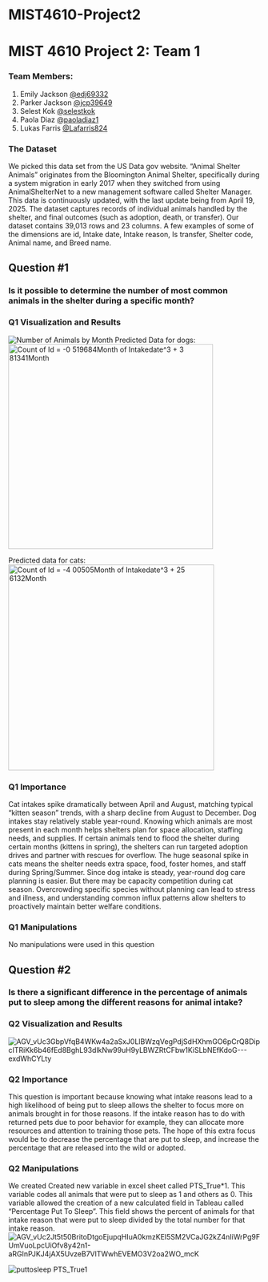 # MIST4610-Project2
# MIST 4610 Project 2: Team 1

### Team Members: 
1. Emily Jackson [@edj69332](https://github.com/edj69332)
3. Parker Jackson [@jcp39649](https://github.com/jcp39649)
4. Selest Kok [@selestkok](https://github.com/selestkok)
5. Paola Diaz [@paoladiaz1](https://github.com/paoladiaz1)
6. Lukas Farris [@Lafarris824](https://github.com/Lafarris824)

### The Dataset 
We picked this data set from the US Data gov website. “Animal Shelter Animals” originates from the Bloomington Animal Shelter, specifically during a system migration in early 2017 when they switched from using AnimalShelterNet to a new management software called Shelter Manager. This data is continuously updated, with the last update being from April 19, 2025. The dataset captures records of individual animals handled by the shelter, and final outcomes (such as adoption, death, or transfer). Our dataset contains 39,013 rows and 23 columns. A few examples of some of the dimensions are id, Intake date, Intake reason, Is transfer, Shelter code, Animal name, and Breed name. 

## Question #1
### Is it possible to determine the number of most common animals in the shelter during a specific month? 

### Q1 Visualization and Results
![Number of Animals by Month](https://github.com/user-attachments/assets/82df9cd3-e98e-42ac-aa9c-2e571ffa3e1b)
Predicted Data for dogs: <img width="409" alt="Count of Id = -0 519684Month of Intakedate^3 + 3 81341Month" src="https://github.com/user-attachments/assets/b2918363-d431-4913-80e9-6143db72511e" />

Predicted data for cats: <img width="411" alt="Count of Id = -4 00505Month of Intakedate^3 + 25 6132Month" src="https://github.com/user-attachments/assets/fe253397-71ac-42c4-874d-4e9af182271e" />

### Q1 Importance 
Cat intakes spike dramatically between April and August, matching typical “kitten season” trends, with a sharp decline from August to December. Dog intakes stay relatively stable year-round. Knowing which animals are most present in each month helps shelters plan for space allocation, staffing needs, and supplies. If certain animals tend to flood the shelter during certain months (kittens in spring), the shelters can run targeted adoption drives and partner with rescues for overflow. The huge seasonal spike in cats means the shelter needs extra space, food, foster homes, and staff during Spring/Summer. Since dog intake is steady, year-round dog care planning is easier. But there may be capacity competition during cat season. Overcrowding specific species without planning can lead to stress and illness, and understanding common influx patterns allow shelters to proactively maintain better welfare conditions.

### Q1 Manipulations
No manipulations were used in this question

## Question #2
### Is there a significant difference in the percentage of animals put to sleep among the different reasons for animal intake?

### Q2 Visualization and Results
![AGV_vUc3GbpVfqB4WKw4a2aSxJ0LlBWzqVegPdjSdHXhmGO6pCrQ8DipcITRiKk6b46fEd8BghL93dlkNw99uH9yLBWZRtCFbw1KiSLbNEfKdoG---exdWhCYLty](https://github.com/user-attachments/assets/550fbc9d-c4c3-48e0-b451-5e757c73e272)

### Q2 Importance 
This question is important because knowing what intake reasons lead to a high likelihood of being put to sleep allows the shelter to focus more on animals brought in for those reasons. If the intake reason has to do with returned pets due to poor behavior  for example, they can allocate more resources and attention to training those pets. The hope of this extra focus would be to decrease the percentage that are put to sleep, and increase the percentage that are released into the wild or adopted.

### Q2 Manipulations
We created Created new variable in excel sheet called PTS_True*1. This variable codes all animals that were put to sleep as 1 and others as 0. This variable allowed the creation of a new calculated field in Tableau called  “Percentage Put To Sleep”. This field shows the percent of animals for that intake reason that were put to sleep  divided by the total number for that intake reason.
![AGV_vUc2Jt5t50BritoDtgoEjupqHIuA0kmzKEI5SM2VCaJG2kZ4nIiWrPg9FUmVuoLpcUiOfv8y42n1-aRGInPJKJ4jAX5UvzeB7VlTWwhEVEMO3V2oa2WO_mcK](https://github.com/user-attachments/assets/3bf5e46b-6a2c-43e4-a8d6-0eaaafa3f958)

![puttosleep PTS_True1](https://github.com/user-attachments/assets/4be12ff3-f513-4b74-81f1-accc76199c31)

